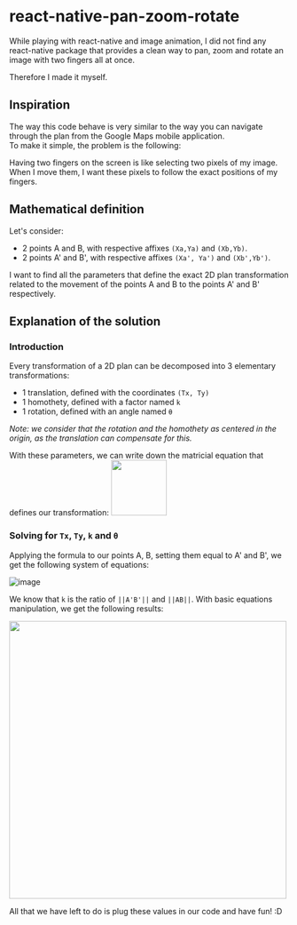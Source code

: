# react-native-pan-zoom-rotate

While playing with react-native and image animation, I did not find any react-native package that provides a clean way to pan, zoom and rotate an image with two fingers all at once.

Therefore I made it myself.

## Inspiration

The way this code behave is very similar to the way you can navigate through the plan from the Google Maps mobile application.<br>
To make it simple, the problem is the following:

Having two fingers on the screen is like selecting two pixels of my image.<br>
When I move them, I want these pixels to follow the exact positions of my fingers.

## Mathematical definition

Let's consider:
- 2 points A and B, with respective affixes `(Xa,Ya)` and `(Xb,Yb)`.
- 2 points A' and B', with respective affixes `(Xa', Ya')` and `(Xb',Yb')`.

I want to find all the parameters that define the exact 2D plan transformation related to the movement of the points A and B to the points A' and B' respectively.

## Explanation of the solution

### Introduction

Every transformation of a 2D plan can be decomposed into 3 elementary transformations:
- 1 translation, defined with the coordinates `(Tx, Ty)`
- 1 homothety, defined with a factor named `k`
- 1 rotation, defined with an angle named `θ`

_Note: we consider that the rotation and the homothety as centered in the origin, as the translation can compensate for this._

With these parameters, we can write down the matricial equation that defines our transformation:
<img height=100 src='https://user-images.githubusercontent.com/83889377/224843025-91af6ca7-241a-44fe-affe-06f3e059abb1.png' />

### Solving for `Tx`, `Ty`, `k` and `θ`

Applying the formula to our points A, B, setting them equal to A' and B', we get the following system of equations:

![image](https://user-images.githubusercontent.com/83889377/224844811-2eb04e47-bfd0-4b13-b5e1-b49f1a02a72d.png)

We know that `k` is the ratio of `||A'B'||` and `||AB||`.
With basic equations manipulation, we get the following results:

<img width=500 src='https://user-images.githubusercontent.com/83889377/224847254-e6b7b9ed-2074-48df-9841-a4686970c0a4.png' />

All that we have left to do is plug these values in our code and have fun! :D

